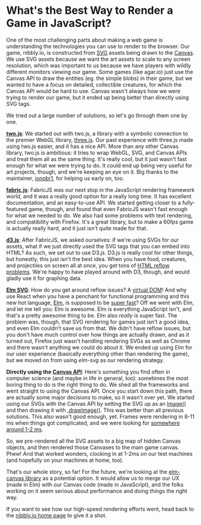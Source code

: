 # What's the Best Way to Render a Game in JavaScript?

One of the most challenging parts about making a web game is understanding the technologies you can use to render to the browser. Our game, nibbly.io, is constructed from [SVG](https://developer.mozilla.org/en-US/docs/Web/SVG) assets being drawn to the [Canvas](https://developer.mozilla.org/en-US/docs/Web/API/Canvas_API). We use SVG assets because we want the art assets to scale to any screen resolution, which was important to us because we have players with wildly different monitors viewing our game. Some games (like agar.io) just use the Canvas API to draw the entities (eg. the simple blobs) in their game, but we wanted to have a focus on detailed, collectible creatures, for which the Canvas API would be hard to use. Canvas wasn't always how we were trying to render our game, but it ended up being better than directly using SVG tags.

We tried out a large number of solutions, so let's go through them one by one.

**[two.js](https://two.js.org/)**: We started out with two.js, a library with a symbolic connection to the premier WebGL library, [three.js](https://threejs.org/). Our past experience with three.js made using two.js easier, and it has a nice API. More than any other Canvas library, two.js is ambitious: it tries to wrap WebGL, SVG, and Canvas APIs and treat them all as the same thing. It's really cool, but it just wasn't fast enough for what we were trying to do. It could end up being very useful for art projects, though, and we're keeping an eye on it. Big thanks to the maintainer, [jonobr1](https://github.com/jonobr1), for helping us early on, too.

**[fabric.js](http://fabricjs.com/)**: FabricJS was our next stop in the JavaScript rendering framework world, and it was a really good option for a really long time. It has excellent documentation, and an easy-to-use API. We started getting closer to a fully-featured game, though, and found that even FabricJS wasn't fast enough for what we needed to do. We also had some problems with text rendering, and compatibility with Firefox. It's a great library, but to make a 60fps game is actually really hard, and it just isn't quite made for that.

**[d3.js](https://d3js.org/)**: After FabricJS, we asked ourselves: if we're using SVGs for our assets, what if we just directly used the SVG tags that you can embed into HTML? As such, we set out to use D3.js. D3.js is really cool for other things, but honestly, this just isn't the best idea. When you have food, creatures, and projectiles on screen all at once, you get tons of [HTML reflow problems](https://developers.google.com/speed/articles/reflow). We're happy to have played around with D3, though, and would gladly use it for graphing data.

**[Elm SVG](http://package.elm-lang.org/packages/elm-lang/svg/latest)**: How do you get around reflow issues? A [virtual DOM](http://reactkungfu.com/2015/10/the-difference-between-virtual-dom-and-dom/)! And why use React when you have a penchant for functional programming and this new hot language, [Elm](http://elm-lang.org/), is supposed to be [super fast](http://elm-lang.org/blog/blazing-fast-html-round-two)? Off we went with Elm, and let me tell you: Elm is awesome. Elm is everything JavaScript isn't, and that's a pretty awesome thing to be. Elm also *really is* super fast. The problem was, though, that SVG rendering for games just isn't a good idea, and even Elm couldn't save us from that. We didn't have reflow issues, but you don't have much control over how things are actually drawn, and as it turned out, Firefox just wasn't handling rendering SVGs as well as Chrome and there wasn't anything we could do about it. We ended up using Elm for our user experience (basically everything other than rendering the game), but we moved on from using *elm-svg* as our rendering strategy.

**Directly using the [Canvas API](https://developer.mozilla.org/en-US/docs/Web/API/Canvas_API)**: Here's something you find often in computer science (and maybe in life in general, too): sometimes the most boring thing to do is the right thing to do. We shed all the frameworks and went straight to using the Canvas API. Once you start down this path, there are actually some major decisions to make, so it wasn't over yet. We started using our SVGs with the Canvas API by setting the SVG up as an [Image()](https://developer.mozilla.org/en-US/docs/Web/API/HTMLImageElement/Image) and then drawing it with [.drawImage()](https://developer.mozilla.org/en/docs/Web/API/CanvasRenderingContext2D/drawImage). This was better than all previous solutions. This also wasn't good enough, yet. Frames were rendering in 8-11 ms when things got complicated, and we were looking for [somewhere around 1-2 ms](https://www.paulirish.com/2011/requestanimationframe-for-smart-animating/). 

So, we pre-rendered all the SVG assets to a big map of hidden Canvas objects, and then rendered those Canvases to the main game canvas. Phew! And that worked wonders, clocking in at 1-2ms on our test machines (and hopefully on your machines at home, too).

That's our whole story, so far! For the future, we're looking at the [elm-canvas library](https://github.com/Elm-Canvas/elm-canvas) as a potential option. It would allow us to merge our UX (made in Elm) with our Canvas code (made in JavaScript), and the folks working on it seem serious about performance and doing things the right way.

If you want to see how our high-speed rendering efforts went, head back to the [nibbly.io home page](http://nibbly.io) to give it a shot.